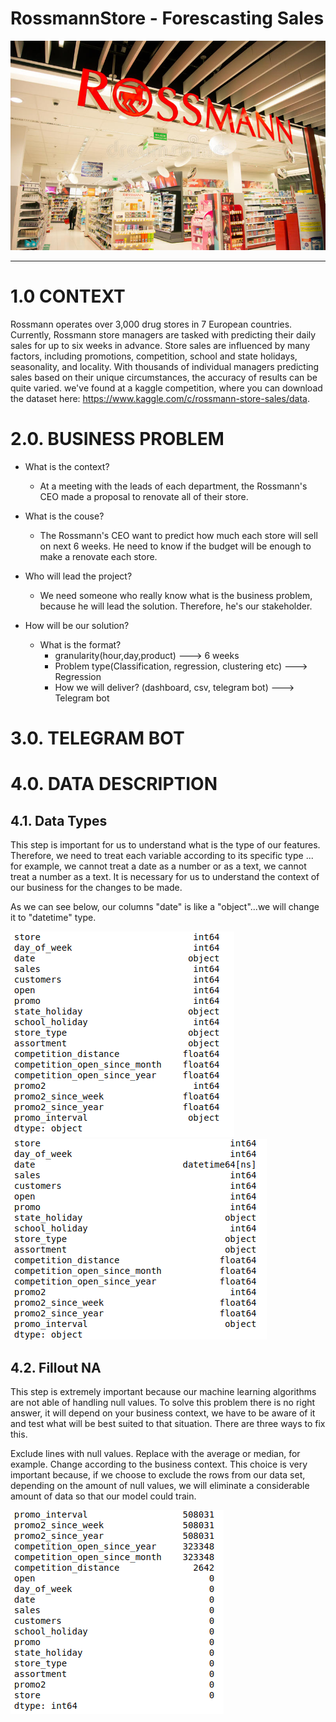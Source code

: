 # RossmannStore - Forescasting Sales

![](img/rossmann_store.png)

---

# 1.0 CONTEXT

Rossmann operates over 3,000 drug stores in 7 European countries. Currently, Rossmann store managers are tasked with predicting their daily sales for up to six weeks in advance. Store sales are influenced by many factors, including promotions, competition, school and state holidays, seasonality, and locality. With thousands of individual managers predicting sales based on their unique circumstances, the accuracy of results can be quite varied. we've found at a kaggle competition, where you can download the dataset here: https://www.kaggle.com/c/rossmann-store-sales/data.


# 2.0. BUSINESS PROBLEM

- What is the context?

    - At a meeting with the leads of each department, the Rossmann's CEO made a proposal to renovate all of their store.

- What is the couse?

    - The Rossmann's CEO want to predict how much each store will sell on next 6 weeks. He need to know if the budget will be enough to make a renovate each store.

- Who will lead the project?

    - We need someone who really know what is the business problem, because he will lead the solution. Therefore, he's our stakeholder.

- How will be our solution?
    - What is the format?
      - granularity(hour,day,product) ---> 6 weeks
      - Problem type(Classification, regression, clustering etc) ---> Regression
      - How we will deliver? (dashboard, csv, telegram bot) ---> Telegram bot
      
 # 3.0. TELEGRAM BOT
 
 
 # 4.0. DATA DESCRIPTION
 
 ## 4.1. Data Types
 
 This step is important for us to understand what is the type of our features. Therefore, we need to treat each variable according to its specific type ... for example, we cannot treat a date as a number or as a text, we cannot treat a number as a text. It is necessary for us to understand the context of our business for the changes to be made.

As we can see below, our columns "date" is like a "object"...we will change it to "datetime" type.
 
![](img/data_type1.png)
![](img/data_types2.png)

## 4.2. Fillout NA

This step is extremely important because our machine learning algorithms are not able of handling null values. To solve this problem there is no right answer, it will depend on your business context, we have to be aware of it and test what will be best suited to that situation. There are three ways to fix this.

Exclude lines with null values.
Replace with the average or median, for example.
Change according to the business context.
This choice is very important because, if we choose to exclude the rows from our data set, depending on the amount of null values, we will eliminate a considerable amount of data so that our model could train.

![](img/na1.png)
